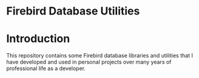 # Firebird Database Utilities

Introduction
============
This repository contains some Firebird database libraries and utilities that I have developed and used in personal projects over many years of professional life as a developer.


